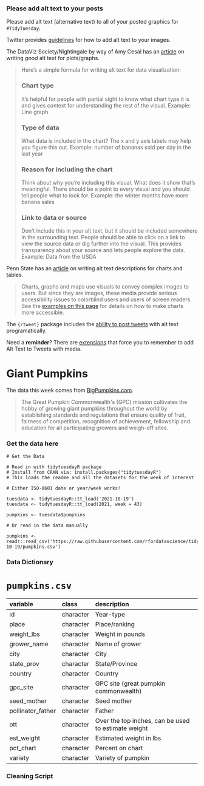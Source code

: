 ### Please add alt text to your posts

Please add alt text (alternative text) to all of your posted graphics for `#TidyTuesday`. 

Twitter provides [guidelines](https://help.twitter.com/en/using-twitter/picture-descriptions) for how to add alt text to your images.

The DataViz Society/Nightingale by way of Amy Cesal has an [article](https://medium.com/nightingale/writing-alt-text-for-data-visualization-2a218ef43f81) on writing _good_ alt text for plots/graphs.

> Here’s a simple formula for writing alt text for data visualization:
> ### Chart type
> It’s helpful for people with partial sight to know what chart type it is and gives context for understanding the rest of the visual.
> Example: Line graph
> ### Type of data
> What data is included in the chart? The x and y axis labels may help you figure this out.
> Example: number of bananas sold per day in the last year
> ### Reason for including the chart
> Think about why you’re including this visual. What does it show that’s meaningful. There should be a point to every visual and you should tell people what to look for.
> Example: the winter months have more banana sales
> ### Link to data or source
> Don’t include this in your alt text, but it should be included somewhere in the surrounding text. People should be able to click on a link to view the source data or dig further into the visual. This provides transparency about your source and lets people explore the data.
> Example: Data from the USDA

Penn State has an [article](https://accessibility.psu.edu/images/charts/) on writing alt text descriptions for charts and tables.

> Charts, graphs and maps use visuals to convey complex images to users. But since they are images, these media provide serious accessibility issues to colorblind users and users of screen readers. See the [examples on this page](https://accessibility.psu.edu/images/charts/) for details on how to make charts more accessible.

The `{rtweet}` package includes the [ability to post tweets](https://docs.ropensci.org/rtweet/reference/post_tweet.html) with alt text programatically.

Need a **reminder**? There are [extensions](https://chrome.google.com/webstore/detail/twitter-required-alt-text/fpjlpckbikddocimpfcgaldjghimjiik/related) that force you to remember to add Alt Text to Tweets with media.

# Giant Pumpkins

The data this week comes from [BigPumpkins.com](http://www.bigpumpkins.com/ViewArticle.asp?id=132).

> The Great Pumpkin Commonwealth's (GPC) mission cultivates the hobby of growing giant pumpkins throughout the world by establishing standards and regulations that ensure quality of fruit, fairness of competition, recognition of achievement, fellowship and education for all participating growers and weigh-off sites.

### Get the data here

```{r}
# Get the Data

# Read in with tidytuesdayR package 
# Install from CRAN via: install.packages("tidytuesdayR")
# This loads the readme and all the datasets for the week of interest

# Either ISO-8601 date or year/week works!

tuesdata <- tidytuesdayR::tt_load('2021-10-19')
tuesdata <- tidytuesdayR::tt_load(2021, week = 43)

pumpkins <- tuesdata$pumpkins

# Or read in the data manually

pumpkins <- readr::read_csv('https://raw.githubusercontent.com/rfordatascience/tidytuesday/master/data/2021/2021-10-19/pumpkins.csv')

```
### Data Dictionary

# `pumpkins.csv`

|variable          |class     |description |
|:-----------------|:---------|:-----------|
|id                |character |Year-type|
|place             |character | Place/ranking |
|weight_lbs        |character | Weight in pounds |
|grower_name       |character | Name of grower |
|city              |character | City|
|state_prov        |character |State/Province|
|country           |character |Country|
|gpc_site          |character | GPC site (great pumpkin commonwealth) |
|seed_mother       |character | Seed mother|
|pollinator_father |character | Father |
|ott               |character |Over the top inches, can be used to estimate weight |
|est_weight        |character |Estimated weight in lbs |
|pct_chart         |character | Percent on chart |
|variety           |character | Variety of pumpkin |

### Cleaning Script

